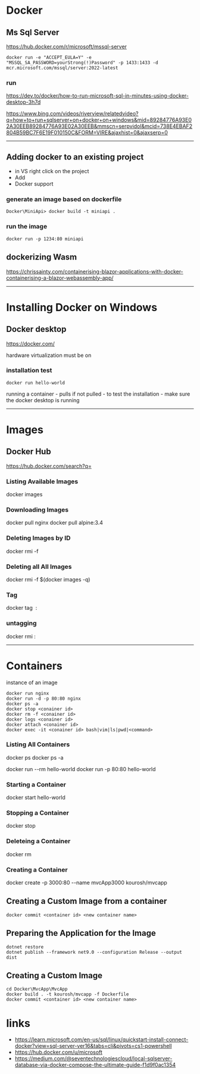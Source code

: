 # Docker

## Ms Sql Server

https://hub.docker.com/r/microsoft/mssql-server

````
docker run -e "ACCEPT_EULA=Y" -e "MSSQL_SA_PASSWORD=yourStrong(!)Password" -p 1433:1433 -d mcr.microsoft.com/mssql/server:2022-latest
````
### run
https://dev.to/docker/how-to-run-microsoft-sql-in-minutes-using-docker-desktop-3h7d

https://www.bing.com/videos/riverview/relatedvideo?q=how+to+run+sqlserver+on+docker+on+windows&mid=89284776A93E02A30EEB89284776A93E02A30EEB&mmscn=serpvidol&mcid=738E4EBAF2804B59BC7F6E19F010150C&FORM=VIRE&ajaxhist=0&ajaxserp=0

---
## Adding docker to an existing project
- in VS right click on the project
- Add
- Docker support
### generate an image based on dockerfile
````
Docker\MiniApi> docker build -t miniapi .
````
### run the image
````
docker run -p 1234:80 miniapi
````
## dockerizing Wasm

https://chrissainty.com/containerising-blazor-applications-with-docker-containerising-a-blazor-webassembly-app/

---
# Installing Docker on Windows
## Docker desktop

https://docker.com/

hardware virtualization must be on

### installation test
````
docker run hello-world
````
running a container - pulls if not pulled - to test the installation - make sure the docker desktop is running

---

# Images
## Docker Hub

https://hub.docker.com/search?q=

### Listing Available Images
docker images
### Downloading Images
docker pull nginx
docker pull alpine:3.4
### Deleting Images by ID
docker rmi -f <image id>
### Deleting all All Images
docker rmi -f $(docker images -q)
### Tag
docker tag <image id> <image name>:<tag name>
### untagging
docker rmi <image name>:<tag name>

---

# Containers
instance of an image
````
docker run nginx
docker run -d -p 80:80 nginx
docker ps -a
docker stop <conainer id>
docker rm -f <conainer id>
docker logs <conainer id>
docker attach <conainer id>
docker exec -it <conainer id> bash|vim|ls|pwd|<command>
````
### Listing All Containers
docker ps
docker ps -a

docker run --rm hello-world
docker run -p 80:80 hello-world
### Starting a Container
docker start hello-world
### Stopping a Container
docker stop <container id>
### Deleteing a Container
docker rm <container id>
### Creating a Container
docker create -p 3000:80 --name mvcApp3000 kourosh/mvcapp

## Creating a Custom Image from a container
````
docker commit <container id> <new container name>
````

## Preparing the Application for the Image
````
dotnet restore
dotnet publish --framework net9.0 --configuration Release --output dist
````
## Creating a Custom Image
````
cd Docker\MvcApp\MvcApp
docker build . -t kourosh/mvcapp -f Dockerfile
docker commit <container id> <new container name>
````

# links
- https://learn.microsoft.com/en-us/sql/linux/quickstart-install-connect-docker?view=sql-server-ver16&tabs=cli&pivots=cs1-powershell
- https://hub.docker.com/u/microsoft
- https://medium.com/@seventechnologiescloud/local-sqlserver-database-via-docker-compose-the-ultimate-guide-f1d9f0ac1354
